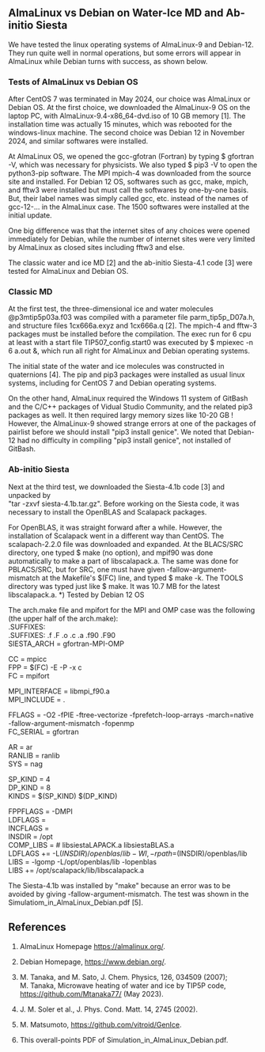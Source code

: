 ## AlmaLinux vs Debian on Water-Ice MD and Ab-initio Siesta ##

We have tested the linux operating systems of AlmaLinux-9 and Debian-12. 
They run quite well in normal operations, but some errors will appear 
in AlmaLinux while Debian turns with success, as shown below.

### Tests of AlmaLinux vs Debian OS ###

After CentOS 7 was terminated in May 2024, our choice was AlmaLinux or Debian OS.
At the first choice, we downloaded the AlmaLinux-9 OS on the laptop PC, with
AlmaLinux-9.4-x86_64-dvd.iso of 10 GB memory [1]. The installation time was 
actually 15 minutes, which was rebooted for the windows-linux machine.
The second choice was Debian 12 in November 2024, and similar softwares were
installed.

At AlmaLinux OS, we opened the gcc-gfotran (Fortran) by typing $ gfortran -V, 
which was necessary for physicists. We also typed $ pip3 -V to open the 
python3-pip software. The MPI mpich-4 was downloaded from the source site and installed.
For Debian 12 OS, softwares such as gcc, make, mpich, and fftw3 were installed
but must call the softwares by one-by-one basis. But, their label names was simply called
gcc, etc. instead of the names of gcc-12-... in the AlmaLinux case.
The 1500 softwares were installed at the initial update.

One big difference was that the internet sites of any choices were opened immediately
for Debian, while the number of internet sites were very limited by AlmaLinux 
as closed sites including fftw3 and else.

The classic water and ice MD [2] and the ab-initio Siesta-4.1 code [3] were tested
for AlmaLinux and Debian OS.

### Classic MD ###

At the first test, the three-dimensional ice and water molecules 
@p3mtip5p03a.f03 was compiled with a parameter file parm_tip5p_D07a.h, 
and structure files 1cx666a.exyz and 1cx666a.q [2]. 
The mpich-4 and fftw-3 packages must be installed before the compilation. 
The exec run for 6 cpu at least with a start file TIP507_config.start0 
was executed by $ mpiexec -n 6 a.out &, which run all right for AlmaLinux
and Debian operating systems.

The initial state of the water and ice molecules was constructed in quaternions [4]. 
The pip and pip3 packages were installed as usual linux systems, including for CentOS 7 
and Debian operating systems. 

On the other hand, AlmaLinux required the Windows 11 system of GitBash and the 
C/C++ packages of Vidual Studio Community, and the related pip3 packages as well. 
It then required largy memory sizes like 10-20 GB ! 
However, the AlmaLinux-9 showed strange errors at one of the packages of pairlist 
before we should install "pip3 install genice". 
We noted that Debian-12 had no difficulty in compiling "pip3 install genice",
not installed of GitBash.

### Ab-initio Siesta ###

Next at the third test, we downloaded the Siesta-4.1b code [3] and unpacked by  
"tar -zxvf siesta-4.1b.tar.gz". Before working on the Siesta code, 
it was necessary to install the OpenBLAS and Scalapack packages.

For OpenBLAS, it was straight forward after a while.
However, the installation of Scalapack went in a different way than CentOS.
The scalapach-2.2.0 file was downloaded and expanded. At the BLACS/SRC directory, 
one typed $ make (no option), and mpif90 was done automatically to make 
a part of libscalapack.a. The same was done for PBLACS/SRC, but for SRC, 
one must have given -fallow-argument-mismatch at the Makefile's $(FC) line, and 
typed $ make -k. The TOOLS directory was typed just like $ make. It was 10.7 MB 
for the latest libscalapack.a. *) Tested by Debian 12 OS

The arch.make file and mpifort for the MPI and OMP case was the following 
(the upper half of the arch.make):  
  .SUFFIXES:  
  .SUFFIXES: .f .F .o .c .a .f90 .F90  
  SIESTA_ARCH = gfortran-MPI-OMP  

  CC = mpicc  
  FPP = $(FC) -E -P -x c  
  FC = mpifort  

  MPI_INTERFACE = libmpi_f90.a  
  MPI_INCLUDE = .   

  FFLAGS = -O2 -fPIE -ftree-vectorize -fprefetch-loop-arrays -march=native \
  -fallow-argument-mismatch -fopenmp  
  FC_SERIAL = gfortran  

  AR = ar  
  RANLIB = ranlib  
  SYS = nag  

  SP_KIND = 4  
  DP_KIND = 8  
  KINDS   = $(SP_KIND) $(DP_KIND)   
  
  FPPFLAGS = -DMPI   
  LDFLAGS  =  
  INCFLAGS =  
  INSDIR = /opt  
  COMP_LIBS =     # libsiestaLAPACK.a libsiestaBLAS.a  
  LDFLAGS += -L$(INSDIR)/openblas/lib -Wl,-rpath=$(INSDIR)/openblas/lib  
  LIBS = -lgomp -L/opt/openblas/lib -lopenblas  
  LIBS += /opt/scalapack/lib/libscalapack.a  

The Siesta-4.1b was installed by "make" because an error was to be avoided
by giving -fallow-argument-mismatch. The test was shown in the 
Simulatiom_in_AlmaLinux_Debian.pdf [5].


## References

1. AlmaLinux Homepage https://almalinux.org/.

2. Debian Homepage, https://www.debian.org/.

3. M. Tanaka, and M. Sato, J. Chem. Physics, 126, 034509 (2007);  
   M. Tanaka, Microwave heating of water and ice by TIP5P code,  
   https://github.com/Mtanaka77/ (May 2023).

4. J. M. Soler et al., J. Phys. Cond. Matt. 14, 2745 (2002).

5. M. Matsumoto, https://github.com/vitroid/GenIce.

6. This overall-points PDF of Simulation_in_AlmaLinux_Debian.pdf. 
